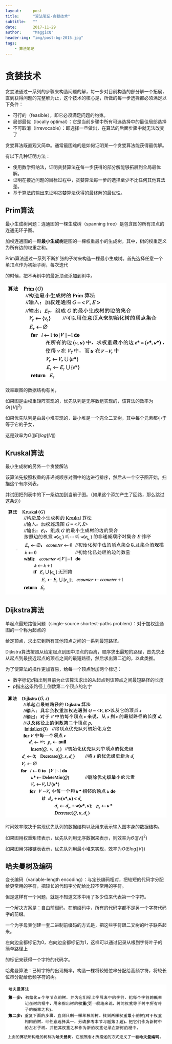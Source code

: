 ```yaml
---
layout:     post
title:      "算法笔记-贪婪技术"
subtitle:   ""
date:       2017-11-29
author:     "MaggicQ"
header-img: "img/post-bg-2015.jpg"
tags:
    - 算法笔记
---
```


# 贪婪技术



贪婪法通过一系列的步骤来构造问题的解，每一步对目前构造的部分解一个拓展，直到获得问题的完整解为止，这个技术的核心是，所做的每一步选择都必须满足以下条件：

* 可行的（feasible），即它必须满足问题的约束。
* 局部最优（locally optimal）：它是当前步骤中所有可选选择中的最佳局部选择
* 不可取消（irrevocable）：即选择一旦做出，在算法的后面步骤中就无法改变了



贪婪算法既直观又简单。通常最困难的是如何证明某一个贪婪算法能获得最优解。

有以下几种证明方法：

* 使用数学归纳法，证明贪婪算法在每一步获得的部分解能够拓展到全局最优解。
* 证明在接近问题的目标过程中，贪婪算法每一步的选择至少不比任何其他算法差。
* 基于算法的输出来证明贪婪算法获得的最终解的最优性。




## Prim算法

最小生成树问题：连通图的一棵生成树（spanning tree）是包含图的所有顶点的连通无环子图。

加权连通图的一颗**最小生成树**是图的一棵权重最小的生成树，其中，树的权重定义为所有边的权重之和。



Prim算法通过一系列不断扩张的子树来构造一棵最小生成树。首先选择任意一个单顶点作为初始子树，每次迭代

的时候，把不再树中的最近顶点添加到树中。



![Prim算法](/img/blog_imgs/algorithm/Prim算法.png)

效率跟图的数据结构有关，

如果图是由权重矩阵实现的，优先队列是无序数组实现的，该算法的效率为$\Theta(\|V\|^2)$

如果优先队列是由最小堆实现的，最小堆是一个完全二叉树，其中每个元素都小于等于它的子女，

这是效率为$O(\|E\|log\|V\|)$



## Kruskal算法

最小生成树的另外一个贪婪解法

该算法先按照权重的非递减顺序对图中的边进行排序，然后从一个空子图开始，扫描这个有序列表，

并试图把列表中的下一条边加到当前子图。（如果这个添加产生了回路，那么跳过这条边）



![Kruskal算法](/img/blog_imgs/algorithm/Kruskal算法.png)



## Dijkstra算法

单起点最短路径问题（single-source shortest-paths problem）：对于加权连通图的一个称为起点的

给定顶点，求出它到所有其他顶点之间的一系列最短路径。



Dijkstra算法按照从给定起点到图中顶点的距离，顺序求出最短的路径，首先求出从起点到最接近起点的顶点之间的最短路径，然后求出第二近的，以此类推。



为了使算法的操作更加容易，给每一个顶点附加两个标记：

* 数字标记$d$指出到目前为止该算法求出的从起点到该顶点之间最短路径的长度
* $p$指出这条路径上倒数第二个顶点的名字



![Dijkstra](/img/blog_imgs/algorithm/Dijkstra.png)





时间效率取决于实现优先队列的数据结构以及用来表示输入图本身的数据结构。

如果图用权重矩阵表示，优先队列用无序数据来表示，则效率为$\Theta(\|V\|^2)$

如果图用邻接链表表示，优先队列用最小堆来实现，效率为$O(Elog\|V\|)$



## 哈夫曼树及编码

变长编码（variable-length encoding）：与定长编码相对，把较短的代码字分配给更常用的字符，把较长的代码字分配给比较不常用的字符。



但是这样有一个问题，就是不知道文本中用了多少位来代表第一个字符。

一个解决方案是：自由前缀码，在前缀码中，所有的代码字都不是另一个字符代码字的前缀。



一个为字母表创建一套二进制前缀码的方式是，把这些字符跟二叉树的叶子联系起来。

左向边全都标记为0，右向边全都标记为1，这样可以通过记录从根到字符叶子的简单路径上

的标记来获得一个字符的代码字。



哈弗曼算法：已知字符的出现概率，构造一棵将较短位串分配给高频字符，将较长位串分配给低频字符的树。

![哈弗曼算法](/img/blog_imgs/algorithm/哈弗曼算法.png)














































